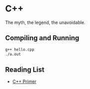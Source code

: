 # C++

The myth, the legend, the unavoidable.

## Compiling and Running

```sh
g++ hello.cpp
./a.out
```

## Reading List
+ [C++ Primer](http://docs.linuxtone.org/ebooks/C&CPP/C++%20Primer%20Plus%20(5th%20Edition).pdf)
